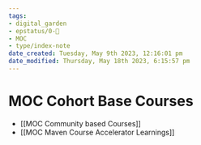 ```yaml
---
tags:  
- digital_garden
- epstatus/0-🌰
- MOC
- type/index-note
date_created: Tuesday, May 9th 2023, 12:16:01 pm
date_modified: Thursday, May 18th 2023, 6:15:57 pm
---
```

# MOC Cohort Base Courses

+ [[MOC Community based Courses]]
+ [[MOC Maven Course Accelerator Learnings]]